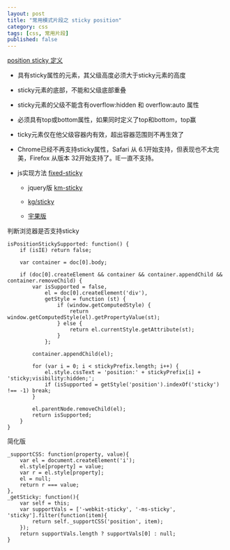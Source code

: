 ```yaml
---
layout: post
title: "常用模式片段之 sticky position"
category: css
tags: [css, 常用片段]
published: false
---
```



[position sticky 定义](http://www.ghugo.com/position-sticky-how-to-use/)

- 具有sticky属性的元素，其父级高度必须大于sticky元素的高度

- sticky元素的底部，不能和父级底部重叠

- sticky元素的父级不能含有overflow:hidden 和 overflow:auto 属性

- 必须具有top或bottom属性，如果同时定义了top和bottom，top赢

- ticky元素仅在他父级容器内有效，超出容器范围则不再生效了

- Chrome已经不再支持sticky属性，Safari 从 6.1开始支持，但表现也不太完美，Firefox 从版本 32开始支持了。IE一直不支持。

- js实现方法 [fixed-sticky](https://github.com/filamentgroup/fixed-sticky)

	- jquery版 [km-sticky](http://gitlab.alibaba-inc.com/tbc/km-sticky/blob/master/src/index.js)

	- [kg/sticky](http://gitlab.alibaba-inc.com/kg/sticky)

	- [宇果版](http://gitlab.alibaba-inc.com/mui/tabs/blob/master/src/sticky.js)



判断浏览器是否支持sticky

```
isPositionStickySupported: function() {
    if (isIE) return false;

    var container = doc[0].body;

    if (doc[0].createElement && container && container.appendChild && container.removeChild) {
        var isSupported = false,
            el = doc[0].createElement('div'),
            getStyle = function (st) {
                if (window.getComputedStyle) {
                    return window.getComputedStyle(el).getPropertyValue(st);
                } else {
                    return el.currentStyle.getAttribute(st);
                }
            };

        container.appendChild(el);

        for (var i = 0; i < stickyPrefix.length; i++) {
            el.style.cssText = 'position:' + stickyPrefix[i] + 'sticky;visibility:hidden;';
            if (isSupported = getStyle('position').indexOf('sticky') !== -1) break;
        }

        el.parentNode.removeChild(el);
        return isSupported;
    }
}
```

简化版

```
_supportCSS: function(property, value){
    var el = document.createElement('i');
    el.style[property] = value;
    var r = el.style[property];
    el = null;
    return r === value;
},
_getSticky: function(){
    var self = this;
    var supportVals = ['-webkit-sticky', '-ms-sticky', 'sticky'].filter(function(item){
        return self._supportCSS('position', item);
    });
    return supportVals.length ? supportVals[0] : null;
}
```
